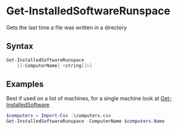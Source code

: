 # Get-InstalledSoftwareRunspace

Gets the last time a file was written in a directory

## Syntax
```powershell
Get-InstalledSoftwareRunspace
    [[-ComputerName] <string[]>]
```

## Examples

Best if used on a list of machines, for a single machine look at [Get-InstalledSoftware](/docs/Get-InstalledSoftware.md)
```powershell
$computers = Import-Csv .\computers.csv
Get-InstalledSoftwareRunspace -ComputerName $computers.Name
```
